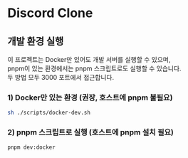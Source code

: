 # Discord Clone

## 개발 환경 실행

이 프로젝트는 Docker만 있어도 개발 서버를 실행할 수 있으며,  
pnpm이 있는 환경에서는 pnpm 스크립트로도 실행할 수 있습니다.  
두 방법 모두 3000 포트에서 접근합니다.

### 1) Docker만 있는 환경 (권장, 호스트에 pnpm 불필요)

```bash
sh ./scripts/docker-dev.sh
```

### 2) pnpm 스크립트로 실행 (호스트에 pnpm 설치 필요)

```bash
pnpm dev:docker
```
